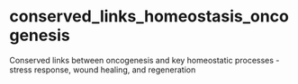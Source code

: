 # conserved_links_homeostasis_oncogenesis
Conserved links between oncogenesis and key homeostatic processes - stress response, wound healing, and regeneration

